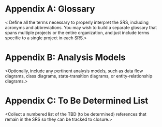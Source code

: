 # Appendix A: Glossary
<
Define all the terms necessary to properly interpret the SRS, including acronyms and abbreviations. You may wish to build a separate glossary that spans multiple projects or the entire organization, and just include terms specific to a single project in each SRS.>

# Appendix B: Analysis Models

<Optionally, include any pertinent analysis models, such as data flow diagrams, class diagrams, state-transition diagrams, or entity-relationship diagrams.>

# Appendix C: To Be Determined List

<Collect a numbered list of the TBD (to be determined) references that remain in the SRS so they can be tracked to closure.>
